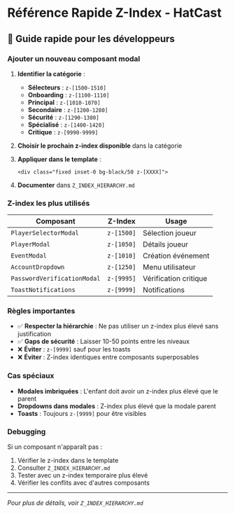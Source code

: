 # Référence Rapide Z-Index - HatCast

## 🚀 Guide rapide pour les développeurs

### Ajouter un nouveau composant modal

1. **Identifier la catégorie** :
   - **Sélecteurs** : `z-[1500-1510]`
   - **Onboarding** : `z-[1100-1110]`
   - **Principal** : `z-[1010-1070]`
   - **Secondaire** : `z-[1200-1280]`
   - **Sécurité** : `z-[1290-1380]`
   - **Spécialisé** : `z-[1400-1420]`
   - **Critique** : `z-[9990-9999]`

2. **Choisir le prochain z-index disponible** dans la catégorie

3. **Appliquer dans le template** :
   ```vue
   <div class="fixed inset-0 bg-black/50 z-[XXXX]">
   ```

4. **Documenter** dans `Z_INDEX_HIERARCHY.md`

### Z-index les plus utilisés

| Composant | Z-Index | Usage |
|-----------|---------|-------|
| `PlayerSelectorModal` | `z-[1500]` | Sélection joueur |
| `PlayerModal` | `z-[1050]` | Détails joueur |
| `EventModal` | `z-[1010]` | Création événement |
| `AccountDropdown` | `z-[1250]` | Menu utilisateur |
| `PasswordVerificationModal` | `z-[9995]` | Vérification critique |
| `ToastNotifications` | `z-[9999]` | Notifications |

### Règles importantes

- ✅ **Respecter la hiérarchie** : Ne pas utiliser un z-index plus élevé sans justification
- ✅ **Gaps de sécurité** : Laisser 10-50 points entre les niveaux
- ❌ **Éviter** : `z-[9999]` sauf pour les toasts
- ❌ **Éviter** : Z-index identiques entre composants superposables

### Cas spéciaux

- **Modales imbriquées** : L'enfant doit avoir un z-index plus élevé que le parent
- **Dropdowns dans modales** : Z-index plus élevé que la modale parent
- **Toasts** : Toujours `z-[9999]` pour être visibles

### Debugging

Si un composant n'apparaît pas :
1. Vérifier le z-index dans le template
2. Consulter `Z_INDEX_HIERARCHY.md`
3. Tester avec un z-index temporaire plus élevé
4. Vérifier les conflits avec d'autres composants

---

*Pour plus de détails, voir `Z_INDEX_HIERARCHY.md`*
